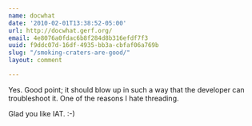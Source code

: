 ```yaml
---
name: docwhat
date: '2010-02-01T13:38:52-05:00'
url: http://docwhat.gerf.org/
email: 4e8076a0fdac6b8f284d8b316efdf7f3
uuid: f9ddc07d-16df-4935-bb3a-cbfaf06a769b
slug: "/smoking-craters-are-good/"
layout: comment

---
```


Yes. Good point; it should blow up in such a way that the developer can troubleshoot it.  One of the reasons I hate threading.

Glad you like IAT. :-)
